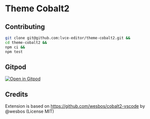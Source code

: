 # Theme Cobalt2

## Contributing

```sh
git clone git@github.com:lvce-editor/theme-cobalt2.git &&
cd theme-cobalt2 &&
npm ci &&
npm test
```

## Gitpod

[![Open in Gitpod](https://gitpod.io/button/open-in-gitpod.svg)](https://gitpod.io/#https://github.com/lvce-editor/theme-cobalt2)

## Credits

Extension is based on https://github.com/wesbos/cobalt2-vscode by @wesbos (License MIT)

